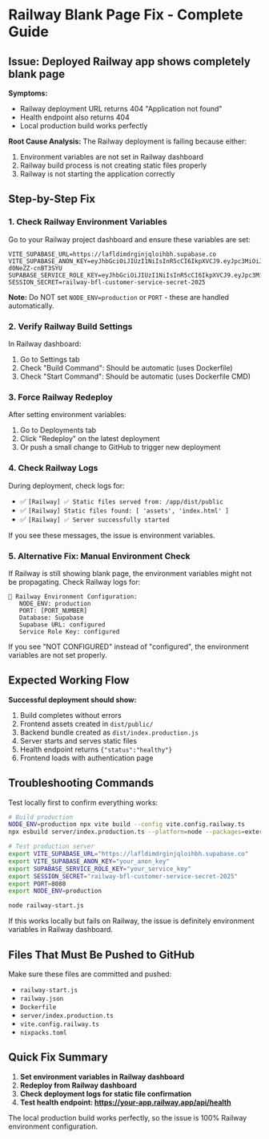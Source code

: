 # Railway Blank Page Fix - Complete Guide

## Issue: Deployed Railway app shows completely blank page

**Symptoms:**
- Railway deployment URL returns 404 "Application not found"
- Health endpoint also returns 404
- Local production build works perfectly

**Root Cause Analysis:**
The Railway deployment is failing because either:
1. Environment variables are not set in Railway dashboard
2. Railway build process is not creating static files properly
3. Railway is not starting the application correctly

## Step-by-Step Fix

### 1. Check Railway Environment Variables

Go to your Railway project dashboard and ensure these variables are set:

```
VITE_SUPABASE_URL=https://lafldimdrginjqloihbh.supabase.co
VITE_SUPABASE_ANON_KEY=eyJhbGciOiJIUzI1NiIsInR5cCI6IkpXVCJ9.eyJpc3MiOiJzdXBhYmFzZSIsInJlZiI6ImxhZmxkaW1kcmdpbmpxbG9paGJoIiwicm9sZSI6ImFub24iLCJpYXQiOjE3NTMyODk0MzcsImV4cCI6MjA2ODg2NTQzN30.odt1bQ6leB_wWSVV4emTt5bpNts-d0NeZZ-cnBT3SYU
SUPABASE_SERVICE_ROLE_KEY=eyJhbGciOiJIUzI1NiIsInR5cCI6IkpXVCJ9.eyJpc3MiOiJzdXBhYmFzZSIsInJlZiI6ImxhZmxkaW1kcmdpbmpxbG9paGJoIiwicm9sZSI6InNlcnZpY2Vfcm9sZSIsImlhdCI6MTc1MzI4OTQzNywiZXhwIjoyMDY4ODY1NDM3fQ.lfME_7acf3LYMdlnQflOaMavMErHhRgl4QBxKYXyWd8
SESSION_SECRET=railway-bfl-customer-service-secret-2025
```

**Note:** Do NOT set `NODE_ENV=production` or `PORT` - these are handled automatically.

### 2. Verify Railway Build Settings

In Railway dashboard:
1. Go to Settings tab
2. Check "Build Command": Should be automatic (uses Dockerfile)
3. Check "Start Command": Should be automatic (uses Dockerfile CMD)

### 3. Force Railway Redeploy

After setting environment variables:
1. Go to Deployments tab
2. Click "Redeploy" on the latest deployment
3. Or push a small change to GitHub to trigger new deployment

### 4. Check Railway Logs

During deployment, check logs for:
- ✅ `[Railway] ✅ Static files served from: /app/dist/public`
- ✅ `[Railway] Static files found: [ 'assets', 'index.html' ]`
- ✅ `[Railway] ✅ Server successfully started`

If you see these messages, the issue is environment variables.

### 5. Alternative Fix: Manual Environment Check

If Railway is still showing blank page, the environment variables might not be propagating. Check Railway logs for:

```
🚂 Railway Environment Configuration:
   NODE_ENV: production
   PORT: [PORT_NUMBER]
   Database: Supabase
   Supabase URL: configured
   Service Role Key: configured
```

If you see "NOT CONFIGURED" instead of "configured", the environment variables are not set properly.

## Expected Working Flow

**Successful deployment should show:**
1. Build completes without errors
2. Frontend assets created in `dist/public/`
3. Backend bundle created as `dist/index.production.js`
4. Server starts and serves static files
5. Health endpoint returns `{"status":"healthy"}`
6. Frontend loads with authentication page

## Troubleshooting Commands

Test locally first to confirm everything works:
```bash
# Build production
NODE_ENV=production npx vite build --config vite.config.railway.ts
npx esbuild server/index.production.ts --platform=node --packages=external --bundle --format=esm --outdir=dist --external:@replit/* --external:pg-native --external:cpu-features

# Test production server
export VITE_SUPABASE_URL="https://lafldimdrginjqloihbh.supabase.co"
export VITE_SUPABASE_ANON_KEY="your_anon_key"
export SUPABASE_SERVICE_ROLE_KEY="your_service_key" 
export SESSION_SECRET="railway-bfl-customer-service-secret-2025"
export PORT=8080
export NODE_ENV=production

node railway-start.js
```

If this works locally but fails on Railway, the issue is definitely environment variables in Railway dashboard.

## Files That Must Be Pushed to GitHub

Make sure these files are committed and pushed:
- `railway-start.js`
- `railway.json` 
- `Dockerfile`
- `server/index.production.ts`
- `vite.config.railway.ts`
- `nixpacks.toml`

## Quick Fix Summary

1. **Set environment variables in Railway dashboard**
2. **Redeploy from Railway dashboard**
3. **Check deployment logs for static file confirmation**
4. **Test health endpoint: https://your-app.railway.app/api/health**

The local production build works perfectly, so the issue is 100% Railway environment configuration.